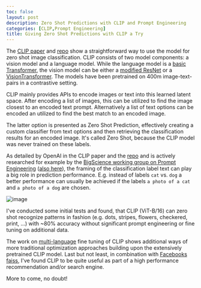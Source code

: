 ```yaml
---
toc: false
layout: post
description: Zero Shot Predictions with CLIP and Prompt Engineering
categories: [CLIP,Prompt Engineering]
title: Giving Zero Shot Predictions with CLIP a Try
---
```

The [CLIP paper](https://arxiv.org/abs/2103.00020) and [repo](https://github.com/openai/CLIP#api) show a 
straightforward way to use the model for zero shot image classification. 
CLIP consists of two model components: a vision model and a language model. While the language model
is a [basic Transformer](https://github.com/openai/CLIP/blob/fa56f2525191a013533338f137aab59ac36d8c26/clip/model.py#L191), 
the vision model can be either a [modified ResNet](https://github.com/openai/CLIP/blob/fa56f2525191a013533338f137aab59ac36d8c26/clip/model.py#L93)
or a [VisionTransformer](https://github.com/openai/CLIP/blob/fa56f2525191a013533338f137aab59ac36d8c26/clip/model.py#L202). 
The models have been pretrained on 400m image-text-pairs in a contrastive setting.


CLIP mainly provides APIs to encode images or text into this learned latent space.
After encoding a list of images, this can be utilized to find the image closest to an encoded text prompt.
Alternatively a list of text options can be encoded an utilized to find the best match to an encoded image.


The latter option is presented as Zero Shot Prediction, effectively creating a custom classifier from text 
options and then retrieving the classification results for an encoded image. It's called Zero Shot, because 
the CLIP model was never trained on these labels. 


As detailed by OpenAI in the CLIP paper and the [repo](https://github.com/openai/CLIP/blob/main/notebooks/Prompt_Engineering_for_ImageNet.ipynb)
and is actively researched for example by the
[BigScience working group on Prompt Engineering](https://docs.google.com/presentation/d/1jj2MdxaJhmwckoN_d3_fQhyU0Qk5xaPALx2k4UYjA3Y/edit#slide=id.p) 
([also here](http://34.133.69.215:8501/)), 
the framing of the classification label text can play a big role in prediction performance. E.g. instead of 
labels `cat` vs. `dog` a better performance can usually be achieved if the labels `a photo of a cat` and 
`a photo of a dog` are chosen.


![image](https://user-images.githubusercontent.com/13120204/130806900-4e2623aa-7900-4be9-822b-2fcbd0e3847c.png "by Eric Jang https://blog.evjang.com/")


I've conducted some initial tests and found, that CLIP (ViT-B/16) can zero shot recognize patterns in fashion (e.g.
dots, stripes, flowers, checkered, print, ...) with ~80% accuracy without significant prompt engineering
or fine tuning on additional data.


The work on [multi-language](https://github.com/FreddeFrallan/Multilingual-CLIP) fine tuning of CLIP shows
additional ways of more traditional optimization approaches building upon the extensively pretrained CLIP model.
Last but not least, in combination with [Facebooks faiss](https://github.com/facebookresearch/faiss), I've
found CLIP to be quite useful as part of a high performance recommendation and/or search engine.


More to come, no doubt!
